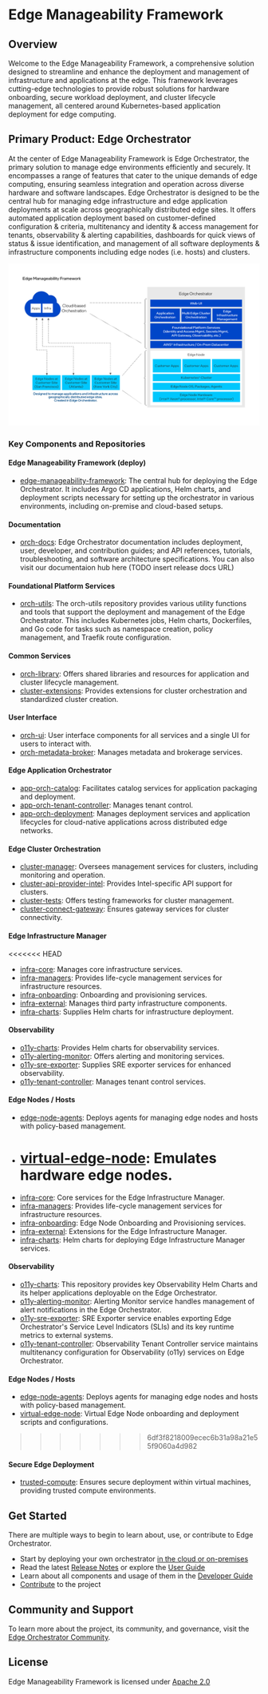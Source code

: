 # Edge Manageability Framework

## Overview

Welcome to the Edge Manageability Framework, a comprehensive solution designed
to streamline and enhance the deployment and management of infrastructure and
applications at the edge. This framework leverages cutting-edge technologies to
provide robust solutions for hardware onboarding, secure workload deployment,
and cluster lifecycle management, all centered around Kubernetes-based
application deployment for edge computing.

## Primary Product: Edge Orchestrator

At the center of Edge Manageability Framework is Edge Orchestrator, the primary
solution to manage edge environments efficiently and securely. It encompasses a
range of features that cater to the unique demands of edge computing, ensuring
seamless integration and operation across diverse hardware and software
landscapes. Edge Orchestrator is designed to be the central hub for managing
edge infrastructure and edge application deployments at scale across
geographically distributed edge sites. It offers automated application
deployment based on customer-defined configuration & criteria, multitenancy and
identity & access management for tenants, observability & alerting capabilities,
dashboards for quick views of status & issue identification, and management of
all software deployments & infrastructure components including edge nodes (i.e.
hosts) and clusters.

![Edge Manageability Framework High Level Component Diagram](docs/Edge_Manageability_Framework_Readme_Image.png)

### Key Components and Repositories

#### Edge Manageability Framework (deploy)

- [edge-manageability-framework](https://github.com/open-edge-platform/edge-manageability-framework):
  The central hub for deploying the Edge Orchestrator. It includes Argo CD
  applications, Helm charts, and deployment scripts necessary for setting up the
  orchestrator in various environments, including on-premise and cloud-based
  setups.

#### Documentation

- [orch-docs](https://github.com/open-edge-platform/orch-docs): Edge
  Orchestrator documentation includes deployment, user, developer, and
  contribution guides; and API references, tutorials, troubleshooting, and
  software architecture specifications. You can also visit our documentaion hub
  here (TODO insert release docs URL)

#### Foundational Platform Services

- [orch-utils](https://github.com/open-edge-platform/orch-utils): The orch-utils
  repository provides various utility functions and tools that support the
  deployment and management of the Edge Orchestrator. This includes Kubernetes
  jobs, Helm charts, Dockerfiles, and Go code for tasks such as namespace
  creation, policy management, and Traefik route configuration.

#### Common Services

- [orch-library](https://github.com/open-edge-platform/orch-library): Offers
  shared libraries and resources for application and cluster lifecycle
  management.
- [cluster-extensions](https://github.com/open-edge-platform/cluster-extensions):
  Provides extensions for cluster orchestration and standardized cluster
  creation.

#### User Interface

- [orch-ui](https://github.com/open-edge-platform/orch-ui): User interface
  components for all services and a single UI for users to interact with.
- [orch-metadata-broker](https://github.com/open-edge-platform/orch-metadata-broker):
  Manages metadata and brokerage services.

#### Edge Application Orchestrator

- [app-orch-catalog](https://github.com/open-edge-platform/app-orch-catalog):
  Facilitates catalog services for application packaging and deployment.
- [app-orch-tenant-controller](https://github.com/open-edge-platform/app-orch-tenant-controller):
  Manages tenant control.
- [app-orch-deployment](https://github.com/open-edge-platform/app-orch-deployment):
  Manages deployment services and application lifecycles for cloud-native
  applications across distributed edge networks.

#### Edge Cluster Orchestration

- [cluster-manager](https://github.com/open-edge-platform/cluster-manager):
  Oversees management services for clusters, including monitoring and operation.
- [cluster-api-provider-intel](https://github.com/open-edge-platform/cluster-api-provider-intel):
  Provides Intel-specific API support for clusters.
- [cluster-tests](https://github.com/open-edge-platform/cluster-tests): Offers
  testing frameworks for cluster management.
- [cluster-connect-gateway](https://github.com/open-edge-platform/cluster-connect-gateway):
  Ensures gateway services for cluster connectivity.

#### Edge Infrastructure Manager

<<<<<<< HEAD

- [infra-core](https://github.com/open-edge-platform/infra-core): Manages core
  infrastructure services.
- [infra-managers](https://github.com/open-edge-platform/infra-managers):
  Provides life-cycle management services for infrastructure resources.
- [infra-onboarding](https://github.com/open-edge-platform/infra-onboarding):
  Onboarding and provisioning services.
- [infra-external](https://github.com/open-edge-platform/infra-external):
  Manages third party infrastructure components.
- [infra-charts](https://github.com/open-edge-platform/infra-charts): Supplies
  Helm charts for infrastructure deployment.

#### Observability

- [o11y-charts](https://github.com/open-edge-platform/olly-charts): Provides
  Helm charts for observability services.
- [o11y-alerting-monitor](https://github.com/open-edge-platform/olly-alerting-monitor):
  Offers alerting and monitoring services.
- [o11y-sre-exporter](https://github.com/open-edge-platform/olly-sre-exporter):
  Supplies SRE exporter services for enhanced observability.
- [o11y-tenant-controller](https://github.com/open-edge-platform/olly-tenant-controller):
  Manages tenant control services.

#### Edge Nodes / Hosts

- [edge-node-agents](https://github.com/open-edge-platform/edge-node-agents):
  Deploys agents for managing edge nodes and hosts with policy-based management.
- [virtual-edge-node](https://github.com/open-edge-platform/virtual-edge-node):
  Emulates hardware edge nodes.
  =======
- [infra-core](https://github.com/open-edge-platform/infra-core): Core services
  for the Edge Infrastructure Manager.
- [infra-managers](https://github.com/open-edge-platform/infra-managers):
  Provides life-cycle management services for infrastructure resources.
- [infra-onboarding](https://github.com/open-edge-platform/infra-onboarding):
  Edge Node Onboarding and Provisioning services.
- [infra-external](https://github.com/open-edge-platform/infra-external):
  Extensions for the Edge Infrastructure Manager.
- [infra-charts](https://github.com/open-edge-platform/infra-charts): Helm
  charts for deploying Edge Infrastructure Manager services.

#### Observability

- [o11y-charts](https://github.com/open-edge-platform/o11y-charts): This
  repository provides key Observability Helm Charts and its helper applications
  deployable on the Edge Orchestrator.
- [o11y-alerting-monitor](https://github.com/open-edge-platform/o11y-alerting-monitor):
  Alerting Monitor service handles management of alert notifications in the Edge
  Orchestrator.
- [o11y-sre-exporter](https://github.com/open-edge-platform/o11y-sre-exporter):
  SRE Exporter service enables exporting Edge Orchestrator's Service Level
  Indicators (SLIs) and its key runtime metrics to external systems.
- [o11y-tenant-controller](https://github.com/open-edge-platform/o11y-tenant-controller):
  Observability Tenant Controller service maintains multitenancy configuration
  for Observability (o11y) services on Edge Orchestrator.

#### Edge Nodes / Hosts

- [edge-node-agents](https://github.com/open-edge-platform/edge-node-agents):
  Deploys agents for managing edge nodes and hosts with policy-based management.
- [virtual-edge-node](https://github.com/open-edge-platform/virtual-edge-node):
  Virtual Edge Node onboarding and deployment scripts and configurations.

> > > > > > > 6df3f8218009ecec6b31a98a21e55f9060a4d982

#### Secure Edge Deployment

- [trusted-compute](https://github.com/open-edge-platform/trusted-compute):
  Ensures secure deployment within virtual machines, providing trusted compute
  environments.

## Get Started

There are multiple ways to begin to learn about, use, or contribute to Edge
Orchestrator.

- Start by deploying your own
  orchestrator [in the cloud or on-premises](https://github.com/open-edge-platform/orch-docs/blob/main/docs/deployment_guide/index.rst)
- Read the
  latest [Release Notes](https://github.com/open-edge-platform/orch-docs/blob/main/docs/release_notes/index.rst)
  or explore
  the [User Guide](https://github.com/open-edge-platform/orch-docs/blob/main/docs/user_guide/index.rst)
- Learn about all components and usage of them in
  the [Developer Guide](https://github.com/open-edge-platform/orch-docs/blob/main/docs/developer_guide/index.rst)
- [Contribute](https://github.com/open-edge-platform/orch-docs/blob/main/docs/developer_guide/contributor_guide/index.rst)
  to the project

## Community and Support

To learn more about the project, its community, and governance, visit
the [Edge Orchestrator Community](https://github.com/open-edge-platform).

## License

Edge Manageability Framework is licensed
under [Apache 2.0](http://www.apache.org/licenses/LICENSE-2.0)
